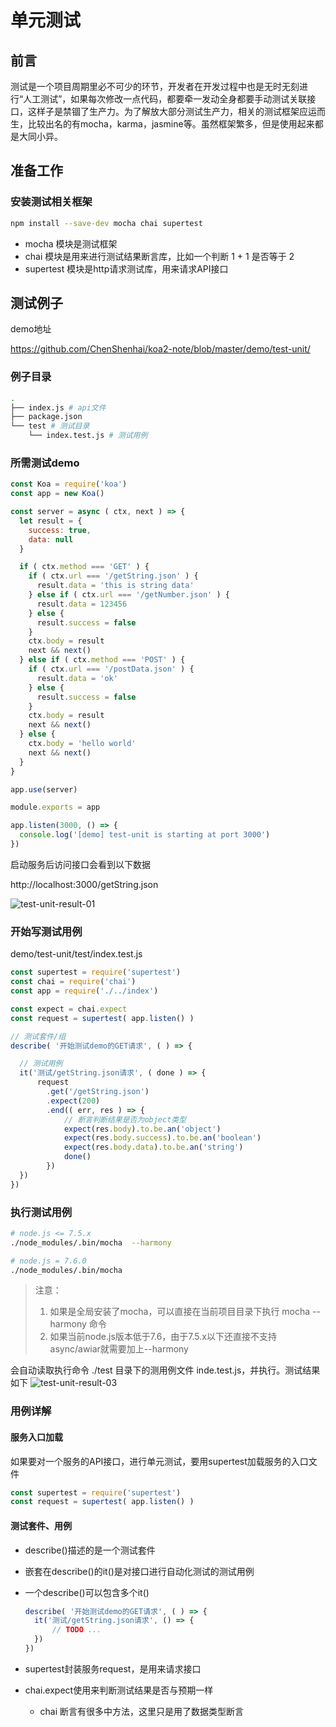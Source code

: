 # 单元测试

## 前言

测试是一个项目周期里必不可少的环节，开发者在开发过程中也是无时无刻进行“人工测试”，如果每次修改一点代码，都要牵一发动全身都要手动测试关联接口，这样子是禁锢了生产力。为了解放大部分测试生产力，相关的测试框架应运而生，比较出名的有mocha，karma，jasmine等。虽然框架繁多，但是使用起来都是大同小异。

## 准备工作

### 安装测试相关框架

```sh
npm install --save-dev mocha chai supertest
```

- mocha 模块是测试框架
- chai 模块是用来进行测试结果断言库，比如一个判断 1 + 1 是否等于 2
- supertest 模块是http请求测试库，用来请求API接口

## 测试例子

demo地址

https://github.com/ChenShenhai/koa2-note/blob/master/demo/test-unit/

### 例子目录

```sh
.
├── index.js # api文件
├── package.json
└── test # 测试目录
    └── index.test.js # 测试用例
```

### 所需测试demo

```js
const Koa = require('koa')
const app = new Koa()

const server = async ( ctx, next ) => {
  let result = {
    success: true,
    data: null
  }

  if ( ctx.method === 'GET' ) { 
    if ( ctx.url === '/getString.json' ) {
      result.data = 'this is string data'
    } else if ( ctx.url === '/getNumber.json' ) {
      result.data = 123456
    } else {
      result.success = false
    }
    ctx.body = result
    next && next()
  } else if ( ctx.method === 'POST' ) {
    if ( ctx.url === '/postData.json' ) {
      result.data = 'ok'
    } else {
      result.success = false
    }
    ctx.body = result
    next && next()
  } else {
    ctx.body = 'hello world'
    next && next()
  }
}

app.use(server)

module.exports = app

app.listen(3000, () => {
  console.log('[demo] test-unit is starting at port 3000')
})
```

启动服务后访问接口会看到以下数据

http://localhost:3000/getString.json

![test-unit-result-01](https://chenshenhai.github.io/koa2-note/note/images/test-unit-result-01.png)

### 开始写测试用例

demo/test-unit/test/index.test.js

```js
const supertest = require('supertest')
const chai = require('chai')
const app = require('./../index')

const expect = chai.expect
const request = supertest( app.listen() )

// 测试套件/组
describe( '开始测试demo的GET请求', ( ) => {

  // 测试用例
  it('测试/getString.json请求', ( done ) => {
      request
        .get('/getString.json')
        .expect(200)
        .end(( err, res ) => {
            // 断言判断结果是否为object类型
            expect(res.body).to.be.an('object')
            expect(res.body.success).to.be.an('boolean')
            expect(res.body.data).to.be.an('string')
            done()
        })
  })
})
```

### 执行测试用例

```sh
# node.js <= 7.5.x
./node_modules/.bin/mocha  --harmony

# node.js = 7.6.0
./node_modules/.bin/mocha
```

> 注意：
>
> 1. 如果是全局安装了mocha，可以直接在当前项目目录下执行 mocha --harmony 命令
> 2. 如果当前node.js版本低于7.6，由于7.5.x以下还直接不支持async/awiar就需要加上--harmony

会自动读取执行命令 ./test 目录下的测用例文件 inde.test.js，并执行。测试结果如下 ![test-unit-result-03](https://chenshenhai.github.io/koa2-note/note/images/test-unit-result-03.png)

### 用例详解

#### 服务入口加载

如果要对一个服务的API接口，进行单元测试，要用supertest加载服务的入口文件

```js
const supertest = require('supertest')
const request = supertest( app.listen() )
```

#### 测试套件、用例

- describe()描述的是一个测试套件

- 嵌套在describe()的it()是对接口进行自动化测试的测试用例

- 一个describe()可以包含多个it()

  ```js
  describe( '开始测试demo的GET请求', ( ) => {
    it('测试/getString.json请求', () => {
        // TODO ...
    })
  })
  ```

- supertest封装服务request，是用来请求接口

- chai.expect使用来判断测试结果是否与预期一样

  - chai 断言有很多中方法，这里只是用了数据类型断言